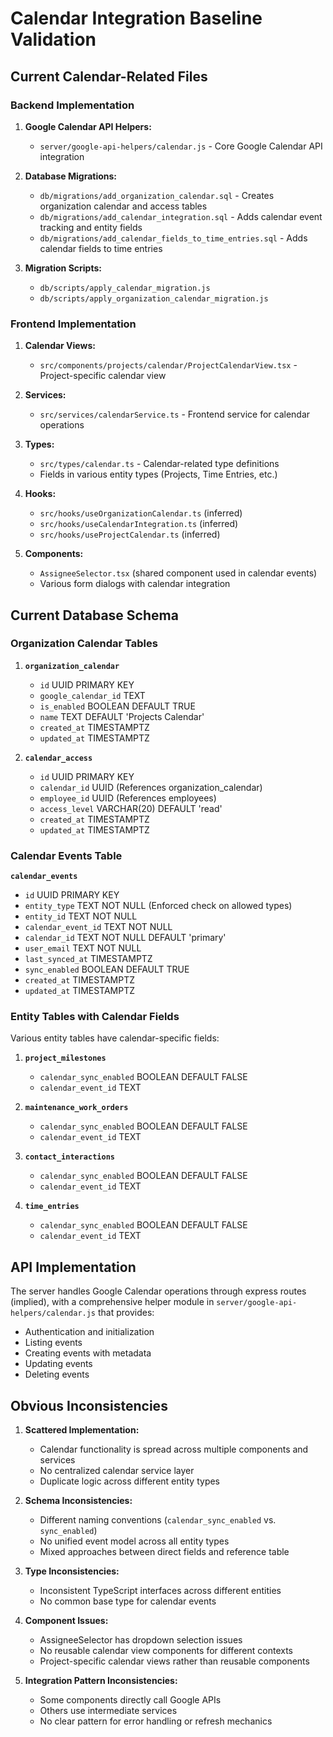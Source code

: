 # Calendar Integration Baseline Validation

## Current Calendar-Related Files

### Backend Implementation

1. **Google Calendar API Helpers:**

   - `server/google-api-helpers/calendar.js` - Core Google Calendar API integration

2. **Database Migrations:**

   - `db/migrations/add_organization_calendar.sql` - Creates organization calendar and access tables
   - `db/migrations/add_calendar_integration.sql` - Adds calendar event tracking and entity fields
   - `db/migrations/add_calendar_fields_to_time_entries.sql` - Adds calendar fields to time entries

3. **Migration Scripts:**
   - `db/scripts/apply_calendar_migration.js`
   - `db/scripts/apply_organization_calendar_migration.js`

### Frontend Implementation

1. **Calendar Views:**

   - `src/components/projects/calendar/ProjectCalendarView.tsx` - Project-specific calendar view

2. **Services:**

   - `src/services/calendarService.ts` - Frontend service for calendar operations

3. **Types:**

   - `src/types/calendar.ts` - Calendar-related type definitions
   - Fields in various entity types (Projects, Time Entries, etc.)

4. **Hooks:**

   - `src/hooks/useOrganizationCalendar.ts` (inferred)
   - `src/hooks/useCalendarIntegration.ts` (inferred)
   - `src/hooks/useProjectCalendar.ts` (inferred)

5. **Components:**
   - `AssigneeSelector.tsx` (shared component used in calendar events)
   - Various form dialogs with calendar integration

## Current Database Schema

### Organization Calendar Tables

1. **`organization_calendar`**

   - `id` UUID PRIMARY KEY
   - `google_calendar_id` TEXT
   - `is_enabled` BOOLEAN DEFAULT TRUE
   - `name` TEXT DEFAULT 'Projects Calendar'
   - `created_at` TIMESTAMPTZ
   - `updated_at` TIMESTAMPTZ

2. **`calendar_access`**
   - `id` UUID PRIMARY KEY
   - `calendar_id` UUID (References organization_calendar)
   - `employee_id` UUID (References employees)
   - `access_level` VARCHAR(20) DEFAULT 'read'
   - `created_at` TIMESTAMPTZ
   - `updated_at` TIMESTAMPTZ

### Calendar Events Table

**`calendar_events`**

- `id` UUID PRIMARY KEY
- `entity_type` TEXT NOT NULL (Enforced check on allowed types)
- `entity_id` TEXT NOT NULL
- `calendar_event_id` TEXT NOT NULL
- `calendar_id` TEXT NOT NULL DEFAULT 'primary'
- `user_email` TEXT NOT NULL
- `last_synced_at` TIMESTAMPTZ
- `sync_enabled` BOOLEAN DEFAULT TRUE
- `created_at` TIMESTAMPTZ
- `updated_at` TIMESTAMPTZ

### Entity Tables with Calendar Fields

Various entity tables have calendar-specific fields:

1. **`project_milestones`**

   - `calendar_sync_enabled` BOOLEAN DEFAULT FALSE
   - `calendar_event_id` TEXT

2. **`maintenance_work_orders`**

   - `calendar_sync_enabled` BOOLEAN DEFAULT FALSE
   - `calendar_event_id` TEXT

3. **`contact_interactions`**

   - `calendar_sync_enabled` BOOLEAN DEFAULT FALSE
   - `calendar_event_id` TEXT

4. **`time_entries`**
   - `calendar_sync_enabled` BOOLEAN DEFAULT FALSE
   - `calendar_event_id` TEXT

## API Implementation

The server handles Google Calendar operations through express routes (implied), with a comprehensive helper module in `server/google-api-helpers/calendar.js` that provides:

- Authentication and initialization
- Listing events
- Creating events with metadata
- Updating events
- Deleting events

## Obvious Inconsistencies

1. **Scattered Implementation:**

   - Calendar functionality is spread across multiple components and services
   - No centralized calendar service layer
   - Duplicate logic across different entity types

2. **Schema Inconsistencies:**

   - Different naming conventions (`calendar_sync_enabled` vs. `sync_enabled`)
   - No unified event model across all entity types
   - Mixed approaches between direct fields and reference table

3. **Type Inconsistencies:**

   - Inconsistent TypeScript interfaces across different entities
   - No common base type for calendar events

4. **Component Issues:**

   - AssigneeSelector has dropdown selection issues
   - No reusable calendar view components for different contexts
   - Project-specific calendar views rather than reusable components

5. **Integration Pattern Inconsistencies:**
   - Some components directly call Google APIs
   - Others use intermediate services
   - No clear pattern for error handling or refresh mechanics
